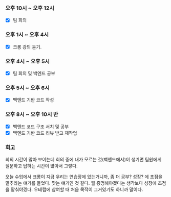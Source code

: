 ### 오후 10시 ~ 오후 12시

- [x]  팀 회의

### 오후 1시 ~ 오후 4시

- [x]  크롱 강의 듣기.

### 오후 4시 ~ 오후 5시

- [x]  팀 회의 및 백엔드 공부

### 오후 5시 ~ 오후 6시

- [x]  백엔드 기반 코드 작성

### 오후 8시 ~ 오후 10시 반

- [x]  백엔드 코드 구조 서치 및 공부
- [x]  백엔드 기반 코드 리뷰 받고 재작업

### 회고

 회의 시간이 많아 보이는데 회의 중에 내가 모르는 것(백엔드에서)이 생기면 팀원에게 질문하고 답하는 시간이 많아서 그렇다.

오늘 수업에서 크롱이 지금 우리는 연습장에 있는거니까, 좀 더 공부? 성장? 에 초점을 맡추라는 얘기를 들었다. 맞는 얘기인 것 같다. 
뭘 증명해야겠다는 생각보다 성장에 초점을 맡춰야겠다. 우테캠에 참여할 때 처음 목적이 그거였기도 하니까 말이다.
